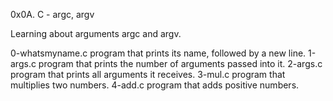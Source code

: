 0x0A. C - argc, argv

Learning about arguments argc and argv.

0-whatsmyname.c program that prints its name, followed by a new line.
1-args.c program that prints the number of arguments passed into it.
2-args.c program that prints all arguments it receives.
3-mul.c program that multiplies two numbers.
4-add.c program that adds positive numbers.
